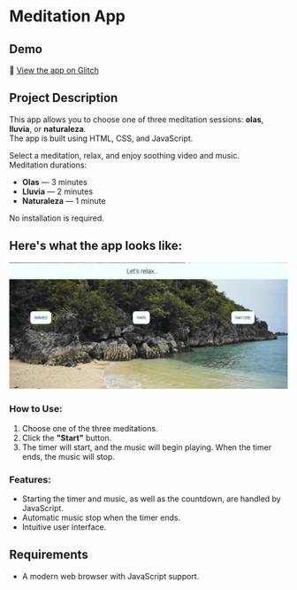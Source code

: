 # Meditation App

## Demo  
🔗 [View the app on Glitch](https://aplicacion-para-meditacion.glitch.me/)

## Project Description

This app allows you to choose one of three meditation sessions: **olas**, **lluvia**, or **naturaleza**.  
The app is built using HTML, CSS, and JavaScript.  

Select a meditation, relax, and enjoy soothing video and music.  
Meditation durations:  
- **Olas** — 3 minutes  
- **Lluvia** — 2 minutes  
- **Naturaleza** — 1 minute  

No installation is required.

## Here's what the app looks like:

![App Screenshot](screenshot-meditation.JPG)

### How to Use:
1. Choose one of the three meditations.
2. Click the **"Start"** button.
3. The timer will start, and the music will begin playing. When the timer ends, the music will stop.

### Features:
- Starting the timer and music, as well as the countdown, are handled by JavaScript.
- Automatic music stop when the timer ends.
- Intuitive user interface.

## Requirements
- A modern web browser with JavaScript support.


